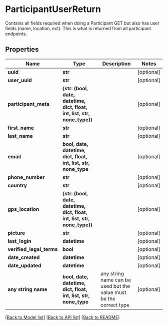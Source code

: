 # ParticipantUserReturn

Contains all fields required when doing a Participant GET but also has user fields (name, location, ect). This is what is returned from all participant endpoints.

## Properties
Name | Type | Description | Notes
------------ | ------------- | ------------- | -------------
**uuid** | **str** |  | [optional] 
**user_uuid** | **str** |  | [optional] 
**participant_meta** | **{str: (bool, date, datetime, dict, float, int, list, str, none_type)}** |  | [optional] 
**first_name** | **str** |  | [optional] 
**last_name** | **str** |  | [optional] 
**email** | **bool, date, datetime, dict, float, int, list, str, none_type** |  | [optional] 
**phone_number** | **str** |  | [optional] 
**country** | **str** |  | [optional] 
**gps_location** | **{str: (bool, date, datetime, dict, float, int, list, str, none_type)}** |  | [optional] 
**picture** | **str** |  | [optional] 
**last_login** | **datetime** |  | [optional] 
**verified_legal_terms** | **bool** |  | [optional] 
**date_created** | **datetime** |  | [optional] 
**date_updated** | **datetime** |  | [optional] 
**any string name** | **bool, date, datetime, dict, float, int, list, str, none_type** | any string name can be used but the value must be the correct type | [optional]

[[Back to Model list]](../README.md#documentation-for-models) [[Back to API list]](../README.md#documentation-for-api-endpoints) [[Back to README]](../README.md)


